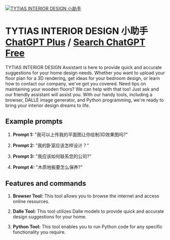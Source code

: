 
[![TYTIAS INTERIOR DESIGN 小助手](https://files.oaiusercontent.com/file-cSjuJPJgSZf9qfVRJWbLeFfK?se=2123-10-17T17%3A49%3A12Z&sp=r&sv=2021-08-06&sr=b&rscc=max-age%3D31536000%2C%20immutable&rscd=attachment%3B%20filename%3Dae9854e4-93a7-4b2d-b3c0-e681be8a4544.png&sig=1LI8A/CqVdKdxYHD9CZ6L7CGzd1hK38VzwqHG89W/qI%3D)](https://chat.openai.com/g/g-5XTzCQ1bB-tytias-interior-design-xiao-zhu-shou)

# TYTIAS INTERIOR DESIGN 小助手 [ChatGPT Plus](https://chat.openai.com/g/g-5XTzCQ1bB-tytias-interior-design-xiao-zhu-shou) / [Search ChatGPT Free](https://gptcall.net/index.html#/?search=TYTIAS%20INTERIOR%20DESIGN%20%E5%B0%8F%E5%8A%A9%E6%89%8B)

TYTIAS INTERIOR DESIGN Assistant is here to provide quick and accurate suggestions for your home design needs. Whether you want to upload your floor plan for a 3D rendering, get ideas for your bedroom design, or learn how to contact our company, we've got you covered. Need tips on maintaining your wooden floors? We can help with that too! Just ask and our friendly assistant will assist you. With our handy tools, including a browser, DALLE image generator, and Python programming, we're ready to bring your interior design dreams to life.

## Example prompts

1. **Prompt 1:** "我可以上传我的平面图让你绘制3D效果图吗?"

2. **Prompt 2:** "我的卧室应该怎样设计？"

3. **Prompt 3:** "我应该如何联系您的公司?"

4. **Prompt 4:** "木质地板要怎么保养?"

## Features and commands

1. **Browser Tool:** This tool allows you to browse the internet and access online resources.

2. **Dalle Tool:** This tool utilizes Dalle models to provide quick and accurate design suggestions for your home.

3. **Python Tool:** This tool enables you to run Python code for any specific functionality you require.


